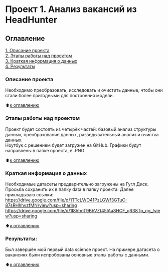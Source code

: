 # Проект 1. Анализ вакансий из HeadHunter

## Оглавление  
[1. Описание проекта](.README.md#Описание-проекта)  
[2. Этапы работы над проектом](.README.md#Этапы-работы-над-проектом)  
[3. Краткая информация о данных](.README.md#Краткая-информация-о-данных)  
[4. Результаты](.README.md#Результаты)    

### Описание проекта    
Необходимо преобразовать, исследовать и очистить данные, чтобы они стали более пригодными для построения модели. 

:arrow_up:[к оглавлению](.README.md#Оглавление)

### Этапы работы над проектом
Проект будет состоять из четырёх частей: базовый анализ структуры данных, преобразование данных, разведывательный анализ и
очистка данных.   
Ноутбук с решением будет загружен на GitHub.
Графики будут направлены в папке проекта, в .PNG.

:arrow_up:[к оглавлению](.README.md#Оглавление)

### Краткая информация о данных
Необходимые датасеты предварительно загружены на Гугл Диск.
Просьба сохранить их в папку data в папку проекта. Далее прикладываю ссылки:
https://drive.google.com/file/d/1TTcLWO41PzLGWf3GTuC-87sRHhhvzfMN/view?usp=sharing
https://drive.google.com/file/d/1I8htmT9BhVZt45lAa8HCF_qR38Tp_qg_/view?usp=sharing
  
:arrow_up:[к оглавлению](.README.md#Оглавление)


### Результаты:  
Был завершён мой первый data science проект. На примере датасета о вакансиях были испробованы основные этапы работы с данными.

:arrow_up:[к оглавлению](.README.md#Оглавление)
